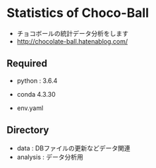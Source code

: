 # Statistics of Choco-Ball

- チョコボールの統計データ分析をします
- http://chocolate-ball.hatenablog.com/

## Required

- python : 3.6.4
- conda 4.3.30

- env.yaml

## Directory

- data : DBファイルの更新などデータ関連
- analysis : データ分析用
